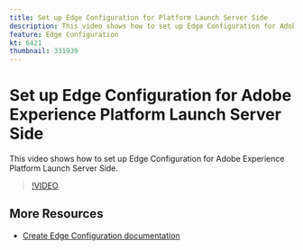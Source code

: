 ```yaml
---
title: Set up Edge Configuration for Platform Launch Server Side
description: This video shows how to set up Edge Configuration for Adobe Experience Platform Launch Server Side. 
feature: Edge Configuration
kt: 6421
thumbnail: 331939
---
```


# Set up Edge Configuration for Adobe Experience Platform Launch Server Side

This video shows how to set up Edge Configuration for Adobe Experience Platform Launch Server Side. 

>[!VIDEO](https://video.tv.adobe.com/v/331939?quality=12&learn=on)

## More Resources

* [Create Edge Configuration documentation](https://experienceleague.adobe.com/docs/launch/using/server-side-info/server-side-getting-started.html#create-edge-configuration)